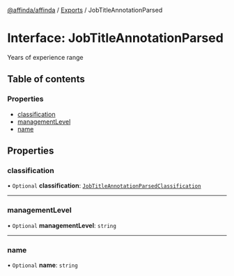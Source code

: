 [@affinda/affinda](../README.md) / [Exports](../modules.md) / JobTitleAnnotationParsed

# Interface: JobTitleAnnotationParsed

Years of experience range

## Table of contents

### Properties

- [classification](JobTitleAnnotationParsed.md#classification)
- [managementLevel](JobTitleAnnotationParsed.md#managementlevel)
- [name](JobTitleAnnotationParsed.md#name)

## Properties

### classification

• `Optional` **classification**: [`JobTitleAnnotationParsedClassification`](JobTitleAnnotationParsedClassification.md)

___

### managementLevel

• `Optional` **managementLevel**: `string`

___

### name

• `Optional` **name**: `string`
